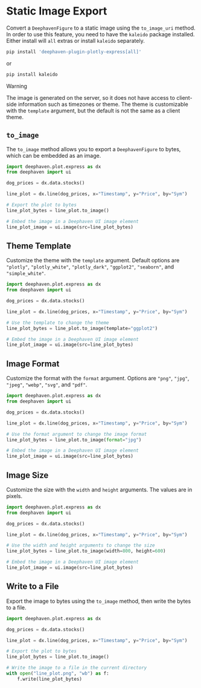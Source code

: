 # Static Image Export

Convert a `DeephavenFigure` to a static image using the `to_image_uri` method.
In order to use this feature, you need to have the `kaleido` package installed.
Either install will `all` extras or install `kaleido` separately.

```sh
pip install 'deephaven-plugin-plotly-express[all]'
```
or
```sh
pip install kaleido
```

> [!WARNING]
> The image is generated on the server, so it does not have access to client-side information such as timezones or theme.
> The theme is customizable with the `template` argument, but the default is not the same as a client theme.

## `to_image`

The `to_image` method allows you to export a `DeephavenFigure` to bytes, which can be embedded as an image.

```python order=line_plot_image
import deephaven.plot.express as dx
from deephaven import ui

dog_prices = dx.data.stocks()

line_plot = dx.line(dog_prices, x="Timestamp", y="Price", by="Sym")

# Export the plot to bytes
line_plot_bytes = line_plot.to_image()

# Embed the image in a Deephaven UI image element
line_plot_image = ui.image(src=line_plot_bytes)
```

## Theme Template

Customize the theme with the `template` argument. 
Default options are `"plotly"`, `"plotly_white"`, `"plotly_dark"`, `"ggplot2"`, `"seaborn"`, and `"simple_white"`.

```python order=line_plot_image
import deephaven.plot.express as dx
from deephaven import ui

dog_prices = dx.data.stocks()

line_plot = dx.line(dog_prices, x="Timestamp", y="Price", by="Sym")

# Use the template to change the theme
line_plot_bytes = line_plot.to_image(template="ggplot2")

# Embed the image in a Deephaven UI image element
line_plot_image = ui.image(src=line_plot_bytes)
```

## Image Format

Customize the format with the `format` argument. 
Options are `"png"`, `"jpg"`, `"jpeg"`, `"webp"`, `"svg"`, and `"pdf"`.

```python order=line_plot_image
import deephaven.plot.express as dx
from deephaven import ui

dog_prices = dx.data.stocks()

line_plot = dx.line(dog_prices, x="Timestamp", y="Price", by="Sym")

# Use the format argument to change the image format
line_plot_bytes = line_plot.to_image(format="jpg")

# Embed the image in a Deephaven UI image element
line_plot_image = ui.image(src=line_plot_bytes)
```

## Image Size

Customize the size with the `width` and `height` arguments. The values are in pixels.

```python order=line_plot_image
import deephaven.plot.express as dx
from deephaven import ui

dog_prices = dx.data.stocks()

line_plot = dx.line(dog_prices, x="Timestamp", y="Price", by="Sym")

# Use the width and height arguments to change the size
line_plot_bytes = line_plot.to_image(width=800, height=600)

# Embed the image in a Deephaven UI image element
line_plot_image = ui.image(src=line_plot_bytes)
```

## Write to a File

Export the image to bytes using the `to_image` method, then write the bytes to a file.

```python skip-test
import deephaven.plot.express as dx

dog_prices = dx.data.stocks()

line_plot = dx.line(dog_prices, x="Timestamp", y="Price", by="Sym")

# Export the plot to bytes
line_plot_bytes = line_plot.to_image()

# Write the image to a file in the current directory
with open("line_plot.png", "wb") as f:
    f.write(line_plot_bytes)
```